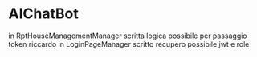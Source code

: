 # AIChatBot
in RptHouseManagementManager scritta logica possibile per passaggio token riccardo
in LoginPageManager scritto recupero possibile jwt e role